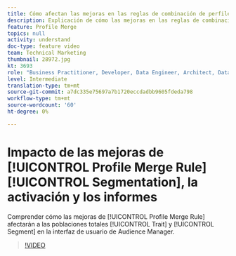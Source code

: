 ```yaml
---
title: Cómo afectan las mejoras en las reglas de combinación de perfiles a la segmentación, la activación y los informes
description: Explicación de cómo las mejoras en las reglas de combinación de perfiles afectarán a las poblaciones totales de rasgos y segmentos en la interfaz de usuario de Audience Manager
feature: Profile Merge
topics: null
activity: understand
doc-type: feature video
team: Technical Marketing
thumbnail: 28972.jpg
kt: 3693
role: "Business Practitioner, Developer, Data Engineer, Architect, Data Architect, Administrator, Leader"
level: Intermediate
translation-type: tm+mt
source-git-commit: a7dc335e75697a7b1720eccdadbb9605fdeda798
workflow-type: tm+mt
source-wordcount: '60'
ht-degree: 0%

---
```



# Impacto de las mejoras de [!UICONTROL Profile Merge Rule] [!UICONTROL Segmentation], la activación y los informes

Comprender cómo las mejoras de [!UICONTROL Profile Merge Rule] afectarán a las poblaciones totales [!UICONTROL Trait] y [!UICONTROL Segment] en la interfaz de usuario de Audience Manager.

>[!VIDEO](https://video.tv.adobe.com/v/28972/?quality=12)
